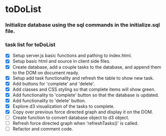 # toDoList

### Initialize database using the sql commands in the initialize.sql file.

### task list for toDoList

- [x] Setup server.js basic functions and pathing to index.html.
- [x] Setup basic html and source in client side files.
- [x] Create database, add a couple tasks to the database, and append them
        to the DOM on document ready.
- [x] Setup add task functionality and refresh the table to show new task.
- [x] Add buttons for 'complete' and 'delete'.
- [x] Add classes and CSS styling so that complete items will show green.
- [x] Add functionality to 'complete' button so that the database is updated.
- [x] Add functionality to 'delete' button.
- [x] Explore d3 visualization of the tasks to complete.
- [x] Copy over previous force directed graph and display it on the DOM.
- [ ] Create function to convert database object to d3 object.
- [ ] Refresh force directed graph when 'refreshTasks()' is called.
- [ ] Refactor and comment code.
